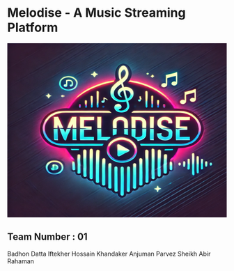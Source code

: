 # Melodise - A Music Streaming Platform
<p align="center">
  <img src="https://raw.githubusercontent.com/BadhonDatta-git/Melodise-music/refs/heads/main/File/Melodise.webp" alt="Description of image" width="600" height="400">
</p>




## Team Number : 01

Badhon Datta
Iftekher Hossain 
Khandaker Anjuman Parvez
Sheikh Abir Rahaman
